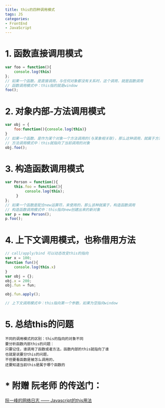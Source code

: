 ```yaml
---
title: this的四种调用模式
tags: JS
categories: 
- FrontEnd
- JavaScript
---
```


# 1. 函数直接调用模式 
~~~ javascript
var foo = function(){
    console.log(this)
};
// 如果一个函数，是直接调用，与任何对象都没有关系时，这个调用，就是函数调用
// 函数调用模式中：this指的就是window
foo();
~~~

<!-- more --> 

# 2. 对象内部-方法调用模式 
~~~ javascript
var obj = {
    foo:function(){console.log(this)}
}
// 如果一个函数，是作为某个对象一个方法调用的(与某象相关联)，那么这种调用，就属于方法调用
// 方法调用模式中：this就指向了当前调用的对象
obj.foo();
~~~ 
# 3. 构造函数调用模式 
~~~ javascript
var Person = function(){
    this.foo = function(){
         console.log(this);
     }
};
// 如果一个函数是配合new运算符，来使用的，那么该种就属于，构造函数调用
// 构造函数调用模式中：this指向new创建出来的新对象
var p = new Person();
p.foo();
~~~ 
# 4. 上下文调用模式，也称借用方法 
~~~ js
// call/apply/bind 可以动态改变this的指向
var x = 100;
function fun(){
    console.log(this.x)
}
var obj = {};
obj.x = 200;
obj.fun = fun;

obj.fun.apply();

// 上下文调用模式中：this指向第一个参数，如果为空指向window
~~~ 
# 5. 总结this的问题 
~~~ text
不同的调用模式的区别：this的指向的对象不同
要分析函数内部this的问题：
只要记住，谁调用了函数或者方法，函数内部的this就指向了谁
也就是说要分this的问题，
不但要看函数是被怎么调用的，
还要知道当前this是属于哪个函数的
~~~ 
# * 附赠 阮老师 的传送门：
[阮一峰的网络日志 —— Javascript的this用法](http://www.ruanyifeng.com/blog/2010/04/using_this_keyword_in_javascript.html)
